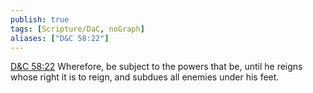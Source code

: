 ```yaml
---
publish: true
tags: [Scripture/DaC, noGraph]
aliases: ["D&C 58:22"]
---
```

[D&C 58:22](https://churchofjesuschrist.org/study/scriptures/dc-testament/dc/58?lang=eng&id=p22#p22) Wherefore, be subject to the powers that be, until he reigns whose right it is to reign, and subdues all enemies under his feet.

